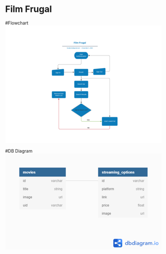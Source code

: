 # Film Frugal

#Flowchart
![Flow Chart](./documentation/flowchart.png)

#DB Diagram
![DB Diagram](./documentation/db.png)